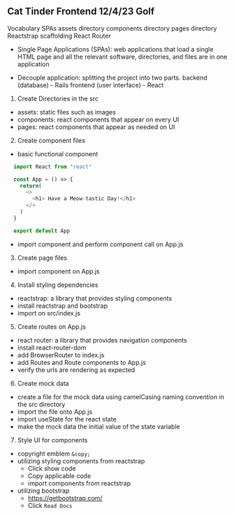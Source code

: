 ## Cat Tinder Frontend 12/4/23 Golf

Vocabulary
SPAs
assets directory
components directory
pages directory
Reactstrap
scaffolding
React Router

- Single Page Applications (SPAs): web applications that load a single HTML page and all the relevant software, directories, and files are in one application

- Decouple application: splitting the project into two parts. backend (database) - Rails
frontend (user interface) - React

1. Create Directories in the src
- assets: static files such as images
- components: react components that appear on every UI
- pages: react components that appear as needed on UI

2. Create component files
- basic functional component
```js
  import React from "react"

  const App = () => {
    return(
      <> 
        <h1> Have a Meow-tastic Day!</h1>
      </>
    )
  }

  export default App
```
- import component and perform component call on App.js

3. Create page files
- import component on App.js

4. Install styling dependencies
- reactstrap: a library that provides styling components
- install reactstrap and bootstrap 
- import on src/index.js

5. Create routes on App.js
- react router: a library that provides navigation components
- install react-router-dom
- add BrowserRouter to index.js
- add Routes and Route components to App.js
- verify the urls are rendering as expected 

6. Create mock data
- create a file for the mock data using camelCasing naming convention in the src directory
- import the file onto App.js
- import useState for the react state
- make the mock data the initial value of the state variable

7. Style UI for components
- copyright emblem `&copy;`
- utilizing styling components from reactstrap
  - Click show code
  - Copy applicable code
  - import components from reactstrap
- utilizing bootstrap
  - https://getbootstrap.com/
  - Click `Read Docs`


